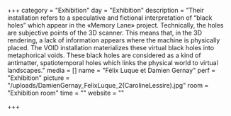 +++
category = "Exhibition"
day = "Exhibition"
description = "Their installation refers to a speculative and fictional interpretation of “black holes” which appear in the «Memory Lane» project. Technically, the holes are subjective points of the 3D scanner. This means that, in the 3D rendering, a lack of information appears where the machine is physically placed. The VOID installation materializes these virtual black holes into metaphorical voids. These black holes are considered as a kind of antimatter, spatiotemporal holes which links the physical world to virtual landscapes."
media = []
name = "Félix Luque et Damien Gernay"
perf = "Exhibition"
picture = "/uploads/DamienGernay_FelixLuque_2(CarolineLessire).jpg"
room = "Exhibition room"
time = ""
website = ""

+++
